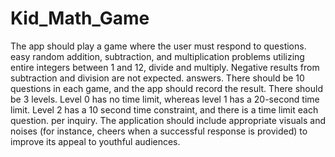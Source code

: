 # Kid_Math_Game
The app should play a game where the user must respond to questions. easy random addition, subtraction, and multiplication problems utilizing entire integers between 1 and 12, divide and multiply. Negative results from subtraction and division are not expected. answers. There should be 10 questions in each game, and the app should record the result. There should be 3 levels. Level 0 has no time limit, whereas level 1 has a 20-second time limit. Level 2 has a 10 second time constraint, and there is a time limit each question. per inquiry. The application should include appropriate visuals and noises (for instance, cheers when a successful response is provided) to improve its appeal to youthful audiences.
